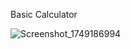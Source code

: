 Basic Calculator

![Screenshot_1749186994](https://github.com/user-attachments/assets/4f37b641-83dc-4366-8f09-c565193a5a80)
